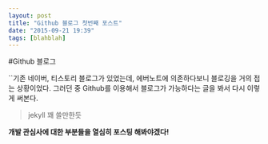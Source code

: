 ```yaml
---
layout: post
title: "Github 블로그 첫번째 포스트"
date: "2015-09-21 19:39"
tags: [blahblah]
---
```

#Github 블로그

``기존 네이버, 티스토리 블로그가 있었는데, 에버노트에 의존하다보니 블로깅을 거의 접는 상황이었다.
그러던 중 Github를 이용해서 블로그가 가능하다는 글을 봐서 다시 이렇게 써본다.

>  jekyll 꽤 쓸만한듯

**개발 관심사에 대한 부분들을 열심히 포스팅 해봐야겠다!**
